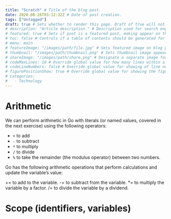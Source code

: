 ```yaml
---
title: "Scratch" # Title of the blog post.
date: 2020-08-26T03:12:32Z # Date of post creation.
tags: ["Untagged"]
draft: true # Sets whether to render this page. Draft of true will not be rendered.
# description: "Article description." # Description used for search engine.
# featured: true # Sets if post is a featured post, making appear on the home page side bar.
# toc: false # Controls if a table of contents should be generated for first-level links automatically.
# menu: main
# featureImage: "/images/path/file.jpg" # Sets featured image on blog post.
# thumbnail: "/images/path/thumbnail.png" # Sets thumbnail image appearing inside card on homepage.
# shareImage: "/images/path/share.png" # Designate a separate image for social media sharing.
# codeMaxLines: 10 # Override global value for how many lines within a code block before auto-collapsing.
# codeLineNumbers: false # Override global value for showing of line numbers within code block.
# figurePositionShow: true # Override global value for showing the figure label.
# categories:
#   - Technology
---
```



# Arithmetic

We can perform arithmetic in Go with literals (or named values, covered in the next exercise) using the following operators:

- `+` to add
- `-` to subtract
- `*` to multiply
- `/` to divide
- `%` to take the remainder (the modulus operator) between two numbers.

Go has the following arithmetic operations that perform calculations and update the variable’s value:

+= to add to the variable.
-= to subtract from the variable.
*= to multiply the variable by a factor.
/= to divide the variable by a dividend.

# Scope (identifiers, variables)
